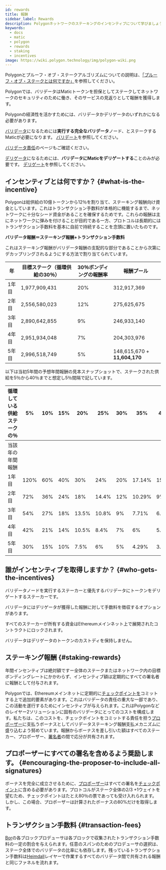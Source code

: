 ```yaml
---
id: rewards
title: 報酬
sidebar_label: Rewards
description: Polygonネットワークのステーキングのインセンティブについて学びましょう。
keywords:
  - docs
  - matic
  - polygon
  - rewards
  - staking
  - incentives
image: https://wiki.polygon.technology/img/polygon-wiki.png
---
```


Polygonとプルーフ・オブ・ステークアルゴリズムについての説明は、[「プルーフ・オブ・ステークとは何ですか」](/docs/home/polygon-basics/what-is-proof-of-stake)を参照してください。

Polygonでは、バリデータはMaticトークンを担保としてステークしてネットワークのセキュリティのために働き、そのサービスの見返りとして報酬を獲得します。

Polygonの経済性を活かすためには、バリデータかデリゲータのいずれかになる必要があります。

 [バリデータ](/docs/maintain/glossary.md#validator)になるためには**実行する完全なバリデータ**ノード、とステークするMaticが必要になります。 [バリデート](/docs/maintain/validate/validator-index)を参照してください。

[バリデータ責任](/docs/maintain/validate/validator-responsibilities)のページもご確認ください。

 [デリゲータ](/docs/maintain/glossary.md#delegator)になるためには、**バリデータにMaticをデリゲートする**ことのみが必要です。 [デリゲート](/docs/maintain/delegate/delegate)を参照してください。

## インセンティブとは何ですか？ {#what-is-the-incentive}

Polygonは総供給の10億トークンから12％を割り当て、ステーキング報酬向け資金としています。これはトランザクション手数料が本格的に機能するまで、ネットワークに十分なシード資金があることを確保するためです。これらの報酬は主にネットワークに弾みを付けることが目的である一方、プロトコルは長期的にはトランザクション手数料を基本に自前で持続することを念頭に置いたものです。

**バリデータ報酬＝ステーキング報酬+トランザクション手数料**

これはステーキング報酬がバリデータ報酬の支配的な部分であることから次第にデカップリングされるようにする方法で割り当てられています。

| 年 | 目標ステーク（循環供給の30％） | 30％ボンディングの報酬率 | 報酬プール |
|---|---|---|---|
| 1年目 | 1,977,909,431 | 20% | 312,917,369 |
| 2年目 | 2,556,580,023 | 12% | 275,625,675 |
| 3年目 | 2,890,642,855 | 9% | 246,933,140 |
| 4年目 | 2,951,934,048 | 7% | 204,303,976 |
| 5年目 | 2,996,518,749 | 5% | 148,615,670 + **11,604,170** |

以下は当初5年間の予想年間報酬の見本スナップショットで、ステークされた供給を5％から40％までと想定し5％間隔で記しています。

| 循環している供給ステークの％ | 5% | 10% | 15% | 20% | 25% | 30% | 35% | 40% |
|---|---|---|---|---|---|---|---|---|
| 当該年の年間報酬 |
| 1年目 | 120% | 60% | 40% | 30% | 24% | 20% | 17.14% | 15% |
| 2年目 | 72% | 36% | 24% | 18% | 14.4% | 12% | 10.29% | 9% |
| 3年目 | 54% | 27% | 18% | 13.5% | 10.8% | 9% | 7.71% | 6.75% |
| 4年目 | 42% | 21% | 14% | 10.5% | 8.4% | 7% | 6% | 5.25% |
| 5年目 | 30% | 15% | 10% | 7.5% | 6% | 5% | 4.29% | 3.75% |

## 誰がインセンティブを取得しますか？ {#who-gets-the-incentives}

バリデータノードを実行するステーカーと優先するバリデータにトークンをデリゲートするステーカーです。

バリデータにはデリゲータが獲得した報酬に対して手数料を徴収するオプションがあります。

すべてのステーカーが所有する資金はEthereumメインネット上で展開されたコントラクトにロックされます。

バリデータはデリゲータのトークンのカストディを保持しません。

## ステーキング報酬 {#staking-rewards}

年間インセンティブは絶対額ですー全体のステークまたはネットワーク内の目標ボンディングレートにかかわらず、インセンティブ額は定期的にすべての署名者に報酬として付与されます。

Polygonでは、Ethereumメインネットに定期的に[チェックポイントを](/docs/maintain/glossary.md#checkpoint-transaction)コミットする上で追加的要素があります。これはバリデータの責任の重大な一部であり、この活動を遂行するためにインセンティブが与えられます。これはPolygonなどのレイヤー2ソリューションに固有のバリデータにとってのコストを構成します。私たちは、このコストを、チェックポイントをコミットする責任を担う[プロポーザー](/docs/maintain/glossary.md#proposer)に支払うボーナスとしてバリデータステーキング報酬支払メカニズムに盛り込むよう努めています。報酬からボーナスを差し引いた額はすべてのステーカー、プロポーザー、[署名者](/docs/maintain/glossary.md#signer-address)の間で応分が共有されます。

## プロポーザーにすべての署名を含めるよう奨励します。 {#encouraging-the-proposer-to-include-all-signatures}

ボーナスを完全に成立させるために、[プロポーザー](/docs/maintain/glossary.md#proposer)はすべての署名を[チェックポイント](/docs/maintain/glossary.md#checkpoint-transaction)に含める必要があります。プロトコルがステーク全体の2/3 +1ウェイトを望むため、チェックポイントはたとえ80％の票であっても受け入れられます。しかし、この場合、プロポーザーは計算されたボーナスの80%だけを取得します。

## トランザクション手数料 {#transaction-fees}

 [Bor](/docs/maintain/glossary.md#bor)の各ブロックプロデューサは各ブロックで収集されたトランザクション手数料の一定の割合を与えられます。任意のスパンのためのプロデューサの選択は、ステーク全体でのバリデータの比率にも依存します。残っているトランザクション手数料は[Heimdall](/docs/maintain/glossary.md#heimdall)レイヤーで作業するすべてのバリデータ間で共有される報酬と同じファネルを流れます。
